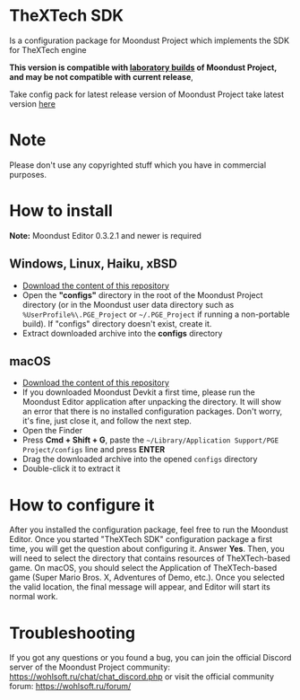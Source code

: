 # TheXTech SDK

Is a configuration package for Moondust Project which implements the SDK for TheXTech engine

**This version is compatible with [laboratory builds](http://wohlsoft.ru/docs/_laboratory/) of Moondust Project, and may be not compatible with current release**,

Take config pack for latest release version of Moondust Project take latest version [here](http://wohlsoft.ru/config_packs/pack_info.php?pack=XTechSDK/)

# Note
Please don't use any copyrighted stuff which you have in commercial purposes.

# How to install
**Note:** Moondust Editor 0.3.2.1 and newer is required

## Windows, Linux, Haiku, xBSD
* [Download the content of this repository](https://github.com/TheXTech/TheXTech-SDK/archive/refs/heads/main.zip)
* Open the **"configs"** directory in the root of the Moondust Project directory (or in the Moondust user data directory such as `%UserProfile%\.PGE_Project` or `~/.PGE_Project` if running a non-portable build). If "configs" directory doesn't exist, create it.
* Extract downloaded archive into the **configs** directory

## macOS
* [Download the content of this repository](https://github.com/TheXTech/TheXTech-SDK/archive/refs/heads/main.zip)
* If you downloaded Moondust Devkit a first time, please run the Moondust Editor application after unpacking the directory. It will show an error that there is no installed configuration packages. Don't worry, it's fine, just close it, and follow the next step.
* Open the Finder
* Press **Cmd + Shift + G**, paste the `~/Library/Application Support/PGE Project/configs` line and press **ENTER**
* Drag the downloaded archive into the opened `configs` directory
* Double-click it to extract it

# How to configure it
After you installed the configuration package, feel free to run the Moondust Editor. Once you started "TheXTech SDK" configuration package a first time, you will get the question about configuring it. Answer **Yes**. Then, you will need to select the directory that contains resources of TheXTech-based game. On macOS, you should select the Application of TheXTech-based game (Super Mario Bros. X, Adventures of Demo, etc.). Once you selected the valid location, the final message will appear, and Editor will start its normal work.

# Troubleshooting
If you got any questions or you found a bug, you can join the official Discord server of the Moondust Project community: https://wohlsoft.ru/chat/chat_discord.php or visit the official community forum: https://wohlsoft.ru/forum/
